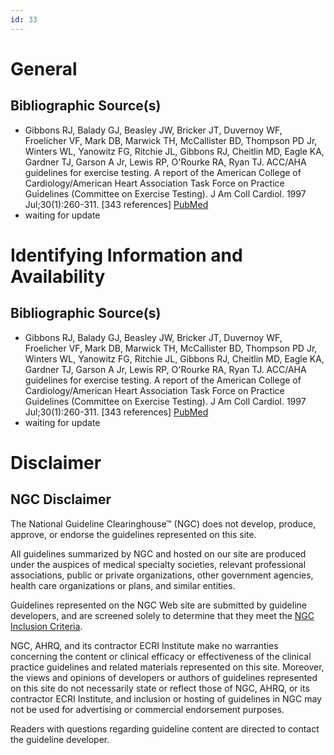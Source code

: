 ```yaml
---
id: 33
---
```


# General

## Bibliographic Source(s)

- Gibbons RJ, Balady GJ, Beasley JW, Bricker JT, Duvernoy WF, Froelicher VF, Mark DB, Marwick TH, McCallister BD, Thompson PD Jr, Winters WL, Yanowitz FG, Ritchie JL, Gibbons RJ, Cheitlin MD, Eagle KA, Gardner TJ, Garson A Jr, Lewis RP, O'Rourke RA, Ryan TJ. ACC/AHA guidelines for exercise testing. A report of the American College of Cardiology/American Heart Association Task Force on Practice Guidelines (Committee on Exercise Testing). J Am Coll Cardiol. 1997 Jul;30(1):260-311. [343 references] [ PubMed ](http://www.ncbi.nlm.nih.gov/entrez/query.fcgi?cmd=Retrieve&db=pubmed&dopt=Abstract&list_uids=9207652)
- waiting for update

# Identifying Information and Availability

## Bibliographic Source(s)

- Gibbons RJ, Balady GJ, Beasley JW, Bricker JT, Duvernoy WF, Froelicher VF, Mark DB, Marwick TH, McCallister BD, Thompson PD Jr, Winters WL, Yanowitz FG, Ritchie JL, Gibbons RJ, Cheitlin MD, Eagle KA, Gardner TJ, Garson A Jr, Lewis RP, O'Rourke RA, Ryan TJ. ACC/AHA guidelines for exercise testing. A report of the American College of Cardiology/American Heart Association Task Force on Practice Guidelines (Committee on Exercise Testing). J Am Coll Cardiol. 1997 Jul;30(1):260-311. [343 references] [ PubMed ](http://www.ncbi.nlm.nih.gov/entrez/query.fcgi?cmd=Retrieve&db=pubmed&dopt=Abstract&list_uids=9207652)
- waiting for update

# Disclaimer

## NGC Disclaimer

The National Guideline Clearinghouse™ (NGC) does not develop, produce, approve, or endorse the guidelines represented on this site.

All guidelines summarized by NGC and hosted on our site are produced under the auspices of medical specialty societies, relevant professional associations, public or private organizations, other government agencies, health care organizations or plans, and similar entities.

Guidelines represented on the NGC Web site are submitted by guideline developers, and are screened solely to determine that they meet the [NGC Inclusion Criteria](/help-and-about/summaries/inclusion-criteria).

NGC, AHRQ, and its contractor ECRI Institute make no warranties concerning the content or clinical efficacy or effectiveness of the clinical practice guidelines and related materials represented on this site. Moreover, the views and opinions of developers or authors of guidelines represented on this site do not necessarily state or reflect those of NGC, AHRQ, or its contractor ECRI Institute, and inclusion or hosting of guidelines in NGC may not be used for advertising or commercial endorsement purposes.

Readers with questions regarding guideline content are directed to contact the guideline developer.

